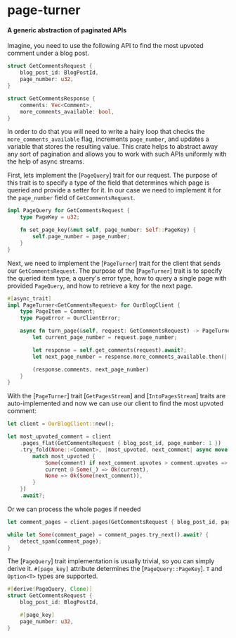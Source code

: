 # page-turner

#### A generic abstraction of paginated APIs

Imagine, you need to use the following API to find
the most upvoted comment under a blog post.

```rust
struct GetCommentsRequest {
    blog_post_id: BlogPostId,
    page_number: u32,
}

struct GetCommentsResponse {
    comments: Vec<Comment>,
    more_comments_available: bool,
}
```

In order to do that you will need to write a hairy loop that checks the `more_comments_available`
flag, increments `page_number`, and updates a variable that stores the resulting value.
This crate helps to abstract away any sort of pagination and allows you to work with such
APIs uniformly with the help of async streams.

First, lets implement the [`PageQuery`] trait for our request. The purpose of this trait
is to specify a type of the field that determines which page is queried and provide
a setter for it. In our case we need to implement it for the `page_number` field of `GetCommentsRequest`.

```rust
impl PageQuery for GetCommentsRequest {
    type PageKey = u32;

    fn set_page_key(&mut self, page_number: Self::PageKey) {
        self.page_number = page_number;
    }
}
```

Next, we need to implement the [`PageTurner`] trait for the client that sends our `GetCommentsRequest`.
The purpose of the [`PageTurner`] trait is to specify the queried item type, a query's error type,
how to query a single page with provided `PageQuery`, and how to retrieve a key for the next page.

```rust
#[async_trait]
impl PageTurner<GetCommentsRequest> for OurBlogClient {
    type PageItem = Comment;
    type PageError = OurClientError;

    async fn turn_page(&self, request: GetCommentsRequest) -> PageTurnerOutput<Self, GetCommentsRequest> {
        let current_page_number = request.page_number;

        let response = self.get_comments(request).await?;
        let next_page_number = response.more_comments_available.then(|| current_page_number + 1);

        (response.comments, next_page_number)
    }
}
```

With the [`PageTurner`] trait [`GetPagesStream`] and [`IntoPagesStream`] traits are auto-implemented
and now we can use our client to find the most upvoted comment:

```rust
let client = OurBlogClient::new();

let most_upvoted_comment = client
    .pages_flat(GetCommentsRequest { blog_post_id, page_number: 1 })
    .try_fold(None::<Comment>, |most_upvoted, next_comment| async move {
        match most_upvoted {
            Some(comment) if next_comment.upvotes > comment.upvotes => Ok(Some(next_comment)),
            current @ Some(_) => Ok(current),
            None => Ok(Some(next_comment)),
        }
    })
    .await?;

```

Or we can process the whole pages if needed

```rust
let comment_pages = client.pages(GetCommentsRequest { blog_post_id, page_number: 1 });

while let Some(comment_page) = comment_pages.try_next().await? {
    detect_spam(comment_page);
}
```

The [`PageQuery`] trait implementation is usually trivial, so you can simply derive it.
`#[page_key]` attribute determines the [`PageQuery::PageKey`]. `T` and `Option<T>` types are supported.

```rust
#[derive(PageQuery, Clone)]
struct GetCommentsRequest {
    blog_post_id: BlogPostId,

    #[page_key]
    page_number: u32,
}
```

